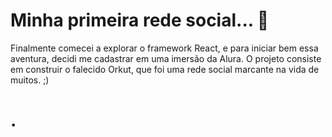 # Minha primeira rede social... 😬

Finalmente comecei a explorar o framework React, e para iniciar bem essa aventura, decidi me cadastrar em uma imersão da Alura. O projeto consiste em construir o falecido Orkut, que foi uma rede social marcante na vida de muitos. ;)

# .
